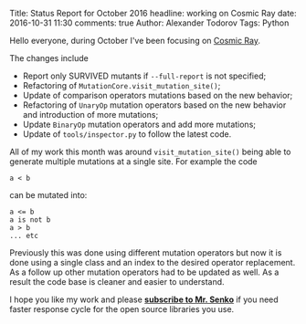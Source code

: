 Title: Status Report for October 2016
headline: working on Cosmic Ray
date: 2016-10-31 11:30
comments: true
Author: Alexander Todorov
Tags: Python

Hello everyone, during October I've been focusing on
[Cosmic Ray](https://github.com/sixty-north/cosmic-ray).

The changes include

* Report only SURVIVED mutants if `--full-report` is not specified;
* Refactoring of `MutationCore.visit_mutation_site()`;
* Update of comparison operators mutations based on the new behavior;
* Refactoring of `UnaryOp` mutation operators based on the new behavior
  and introduction of more mutations;
* Update `BinaryOp` mutation operators and add more mutations;
* Update of `tools/inspector.py` to follow the latest code.

All of my work this month was around `visit_mutation_site()` being able
to generate multiple mutations at a single site. For example the code

    a < b

can be mutated into:

    a <= b
    a is not b
    a > b
    ... etc

Previously this was done using different mutation operators but now it
is done using a single class and an index to the desired operator replacement.
As a follow up other mutation operators had to be updated as well. As a result
the code base is cleaner and easier to understand.


I hope you like my work and please
**[subscribe to Mr. Senko]({filename}pages/subscribe.html)**
if you need faster response cycle for the open source libraries you use.
